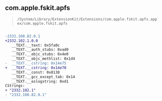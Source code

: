 ## com.apple.fskit.apfs

> `/System/Library/ExtensionKit/Extensions/com.apple.fskit.apfs.appex/com.apple.fskit.apfs`

```diff

-2332.100.82.0.1
+2332.102.1.0.0
   __TEXT.__text: 0x5fa0c
   __TEXT.__auth_stubs: 0xad0
   __TEXT.__objc_stubs: 0x4e0
   __TEXT.__objc_methlist: 0x1d4
-  __TEXT.__cstring: 0x14e75
+  __TEXT.__cstring: 0x14e70
   __TEXT.__const: 0x8138
   __TEXT.__gcc_except_tab: 0x14
   __TEXT.__oslogstring: 0xd1
CStrings:
+ "2332.102.1"
- "2332.100.82.0.1"

```
